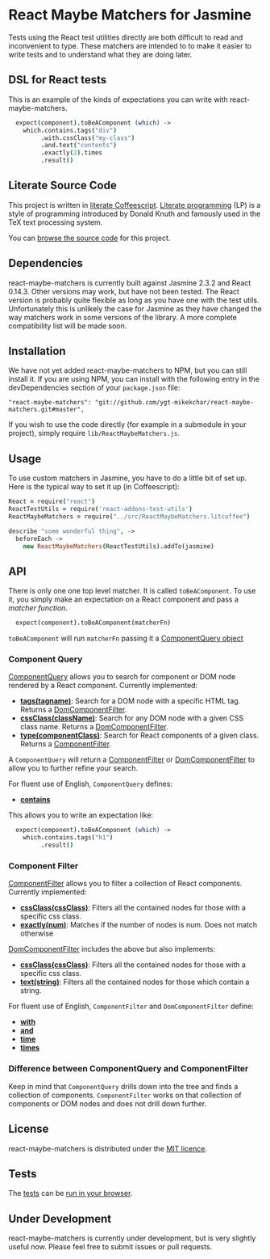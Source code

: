 # React Maybe Matchers for Jasmine

Tests using the React test utilities directly are both difficult to read
and inconvenient to type. These matchers are intended to to make it
easier to write tests and to understand what they are doing later.

## DSL for React tests

This is an example of the kinds of expectations you can write
with react-maybe-matchers.

```coffee
  expect(component).toBeAComponent (which) ->
    which.contains.tags("div")
         .with.cssClass("my-class")
         .and.text("contents")
         .exactly(2).times
         .result()
```

## Literate Source Code

This project is written in
[literate Coffeescript](http://coffeescript.org/#literate).
[Literate programming](https://en.wikipedia.org/wiki/Literate_programming)
(LP) is a style of programming introduced by Donald Knuth and famously
used in the TeX text processing system.

You can
[browse the source code](src/ReactMaybeMatchers.litcoffee#react-maybe-matchers-for-jasmine)
for this project.

## Dependencies

react-maybe-matchers is currently built against Jasmine 2.3.2 and React 0.14.3.
Other versions may work, but have not been tested.  The React version is
probably quite flexible as long as you have one with the test utils.  Unfortunately
this is unlikely the case for Jasmine as they have changed the way matchers
work in some versions of the library.  A more complete compatibility list will
be made soon.

## Installation

We have not yet added react-maybe-matchers to NPM, but you can still install it.
If you are using NPM, you can install with the following
entry in the devDependencies section of your `package.json` file:

```
"react-maybe-matchers": "git://github.com/ygt-mikekchar/react-maybe-matchers.git#master",
```

If you wish to use the code directly (for example in a submodule in your project),
simply require `lib/ReactMaybeMatchers.js`.

## Usage

To use custom matchers in Jasmine, you have to do a little bit of set up.  Here
is the typical way to set it up (in Coffeescript):

```coffee
React = require("react")
ReactTestUtils = require('react-addons-test-utils')
ReactMaybeMatchers = require("../src/ReactMaybeMatchers.litcoffee")

describe "some wonderful thing", ->
  beforeEach ->
    new ReactMaybeMatchers(ReactTestUtils).addTo(jasmine)
```

## API

There is only one one top level matcher.  It is called `toBeAComponent`.
To use it, you simply make an expectation on a React component and
pass a *matcher function*.

```coffee
  expect(component).toBeAComponent(matcherFn)
```

`toBeAComponent` will run `matcherFn` passing it a
[ComponentQuery object](src/ComponentQuery.litcoffee#componentquery)

### Component Query

[ComponentQuery](src/ComponentQuery.litcoffee#componentquery) allows you to
search for component or DOM node rendered by a React component.  Currently implemented:

  - **[tags(tagname)](src/ComponentQuery.litcoffee#testing-for-dom-tags)**:
    Search for a DOM node with a specific HTML tag.  Returns a
    [DomComponentFilter](src/DomComponentFilter.litcoffee#domcomponentfilter).
  - **[cssClass(className)](src/ComponentQuery.litcoffee#testing-directly-for-dom-with-class)**:
    Search for any DOM node with a given CSS class name. Returns a
    [DomComponentFilter](src/DomComponentFilter.litcoffee#domcomponentfilter).
  - **[type(componentClass)](src/ComponentQuery.litcoffee#testing-for-react-component-types)**:
    Search for React components of a given class. Returns a
    [ComponentFilter](src/ComponentFilter.litcoffee#componentfilter).

A `ComponentQuery` will return a [ComponentFilter](src/ComponentFilter.litcoffee#componentfilter)
or  [DomComponentFilter](src/DomComponentFilter.litcoffee#domcomponentfilter)
to allow you to further refine your search.

For fluent use of English, `ComponentQuery` defines:

  - **[contains](src/ComponentQuery.litcoffee#english-helpers)**

This allows you to write an expectation like:

```coffee
  expect(component).toBeAComponent (which) ->
    which.contains.tags("h1")
         .result()
```

### Component Filter

[ComponentFilter](src/ComponentFilter.litcoffee#componentfilter) allows you to
filter a collection of React components.  Currently implemented:

  - **[cssClass(cssClass)](src/ComponentFilter.litcoffee#filtering-nodes-by-css-class)**:
    Filters all the contained nodes for those with a specific css class.
  - **[exactly(num)](src/ComponentFilter.litcoffee#enforcing-the-number-of-nodes)**:
    Matches if the number of nodes is num.  Does not match otherwise

[DomComponentFilter](src/DomComponentFilter.litcoffee#domcomponentfilter) includes
the above but also implements:

  - **[cssClass(cssClass)](src/DomComponentFilter.litcoffee#filtering-nodes-by-css-class)**:
    Filters all the contained nodes for those with a specific css class.
  - **[text(string)](src/DomComponentFilter.litcoffee#filtering-nodes-containing-text)**:
    Filters all the contained nodes for those which contain a string.

For fluent use of English, `ComponentFilter` and `DomComponentFilter` define:

  - **[with](src/ComponentFilter.litcoffee#english-helpers)**
  - **[and](src/ComponentFilter.litcoffee#english-helpers)**
  - **[time](src/ComponentFilter.litcoffee#english-helpers)**
  - **[times](src/ComponentFilter.litcoffee#english-helpers)**

### Difference between ComponentQuery and ComponentFilter

Keep in mind that `ComponentQuery` drills down into the tree and finds a collection
of components.  `ComponentFilter` works on that collection of components or DOM
nodes and does not drill down further.

## License

react-maybe-matchers is distributed under the [MIT licence](./LICENSE).

## Tests

The [tests](./spec/spec.litcoffee#tests-for-react-maybe-matchers)
can be
[run in your browser](http://ygt-mikekchar.github.io/react-maybe-matchers/spec/index.html).

## Under Development

react-maybe-matchers is currently under development, but is very slightly
useful now.  Please feel free to submit issues or pull requests.
